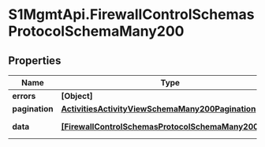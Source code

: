 # S1MgmtApi.FirewallControlSchemasProtocolSchemaMany200

## Properties
Name | Type | Description | Notes
------------ | ------------- | ------------- | -------------
**errors** | **[Object]** | Errors | [optional] 
**pagination** | [**ActivitiesActivityViewSchemaMany200Pagination**](ActivitiesActivityViewSchemaMany200Pagination.md) |  | 
**data** | [**[FirewallControlSchemasProtocolSchemaMany200Data]**](FirewallControlSchemasProtocolSchemaMany200Data.md) | Response data | [optional] 



